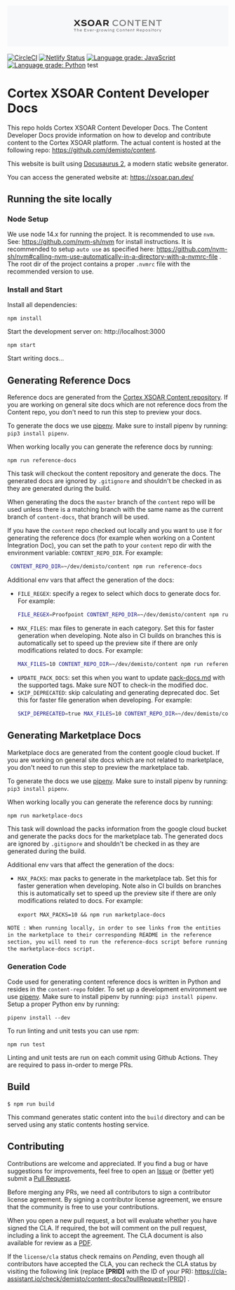![Content logo](https://raw.githubusercontent.com/demisto/content/813c5e98d9ebace80d3f4e0ff88734cac6d5b5d5/xsoar_content_logo.png)

[![CircleCI](https://circleci.com/gh/demisto/content-docs.svg?style=svg)](https://circleci.com/gh/demisto/content-docs)
[![Netlify Status](https://api.netlify.com/api/v1/badges/7f059c11-2192-4c11-8578-a15b32db377d/deploy-status)](https://app.netlify.com/sites/demisto-content-docs/deploys)
[![Language grade: JavaScript](https://img.shields.io/lgtm/grade/javascript/g/demisto/content-docs.svg?logo=lgtm&logoWidth=18)](https://lgtm.com/projects/g/demisto/content-docs/context:javascript) 
[![Language grade: Python](https://img.shields.io/lgtm/grade/python/g/demisto/content-docs.svg?logo=lgtm&logoWidth=18)](https://lgtm.com/projects/g/demisto/content-docs/context:python)
test
# Cortex XSOAR Content Developer Docs
This repo holds Cortex XSOAR Content Developer Docs. The Content Developer Docs provide information on how to develop and contribute content to the Cortex XSOAR platform. The actual content is hosted at the following repo: https://github.com/demisto/content. 

This website is built using [Docusaurus 2](https://v2.docusaurus.io/), a modern static website generator.

You can access the generated website at: https://xsoar.pan.dev/ 

## Running the site locally
### Node Setup
We use node 14.x for running the project. It is recommended to use `nvm`. See: https://github.com/nvm-sh/nvm for install instructions. It is recommended to setup `auto use` as specified here: https://github.com/nvm-sh/nvm#calling-nvm-use-automatically-in-a-directory-with-a-nvmrc-file . The root dir of the project contains a proper `.nvmrc` file with the recommended version to use.

### Install and Start
Install all dependencies:
```
npm install
```
Start the development server on: http://localhost:3000
```
npm start
```
Start writing docs...

## Generating Reference Docs
Reference docs are generated from the [Cortex XSOAR Content repository](https://github.com/demisto/content). If you are working on general site docs which are not reference docs from the Content repo, you don't need to run this step to preview your docs.

To generate the docs we use [pipenv](https://github.com/pypa/pipenv). Make sure to install pipenv by running: `pip3 install pipenv`.

When working locally you can generate the reference docs by running:
```
npm run reference-docs
```
This task will checkout the content repository and generate the docs. The generated docs are ignored by `.gitignore` and shouldn't be checked in as they are generated during the build.

When generating the docs the `master` branch of the `content` repo will be used unless there is a matching branch with the same name as the current branch of `content-docs`, that branch will be used. 

If you have the `content` repo checked out locally and you want to use it for generating the reference docs (for example when working on a Content Integration Doc), you can set the path to your `content` repo dir with the environment variable: `CONTENT_REPO_DIR`. For example:
```bash
 CONTENT_REPO_DIR=~/dev/demisto/content npm run reference-docs
```
Additional env vars that affect the generation of the docs:
* `FILE_REGEX`: specify a regex to select which docs to generate docs for. For example: 
  ```bash
  FILE_REGEX=Proofpoint CONTENT_REPO_DIR=~/dev/demisto/content npm run reference-docs
  ```
* `MAX_FILES`: max files to generate in each category. Set this for faster generation when developing. Note also in CI builds on branches this is automatically set to speed up the preview site if there are only modifications related to docs. For example:
  ```bash
  MAX_FILES=10 CONTENT_REPO_DIR=~/dev/demisto/content npm run reference-docs
  ```
* `UPDATE_PACK_DOCS`: set this when you want to update [pack-docs.md](docs/documentation/pack-docs.md) with the supported tags. Make sure NOT to check-in the modified doc.
* `SKIP_DEPRECATED`: skip calculating and generating deprecated doc. Set this for faster file generation when developing. For example:
  ```bash
  SKIP_DEPRECATED=true MAX_FILES=10 CONTENT_REPO_DIR=~/dev/demisto/content npm run reference-docs
  ```
  
  
## Generating Marketplace Docs
Marketplace docs are generated from the content google cloud bucket. If you are working on general site docs which are not related to marketplace, you don't need to run this step to preview the marketplace tab.

To generate the docs we use [pipenv](https://github.com/pypa/pipenv). Make sure to install pipenv by running: `pip3 install pipenv`.

When working locally you can generate the reference docs by running:
```
npm run marketplace-docs
```
This task will download the packs information from the google cloud bucket and generate the packs docs for the marketplace tab. The generated docs are ignored by `.gitignore` and shouldn't be checked in as they are generated during the build.

Additional env vars that affect the generation of the docs:
* `MAX_PACKS`: max packs to generate in the marketplace tab. Set this for faster generation when developing. Note also in CI builds on branches this is automatically set to speed up the preview site if there are only modifications related to docs. For example:
  
  ```export MAX_PACKS=10 && npm run marketplace-docs```
  
```
NOTE : When running locally, in order to see links from the entities in the marketplace to their corresponding README in the reference section, you will need to run the reference-docs script before running the marketplace-docs script.
```

### Generation Code
Code used for generating content reference docs is written in Python and resides in the `content-repo` folder. To set up a development environment we use [pipenv](https://github.com/pypa/pipenv). Make sure to install pipenv by running: `pip3 install pipenv`. Setup a proper Python env by running:
```
pipenv install --dev
```
To run linting and unit tests you can use npm:
```
npm run test
```
Linting and unit tests are run on each commit using Github Actions. They are required to pass in-order to merge PRs.

## Build

```
$ npm run build
```

This command generates static content into the `build` directory and can be served using any static contents hosting service.

## Contributing
Contributions are welcome and appreciated. If you find a bug or have suggestions for improvements, feel free to open an [Issue](https://github.com/demisto/content-docs/issues) or (better yet) submit a [Pull Request](https://github.com/demisto/content-docs/pulls). 

Before merging any PRs, we need all contributors to sign a contributor license agreement. By signing a contributor license agreement, we ensure that the community is free to use your contributions.

When you open a new pull request, a bot will evaluate whether you have signed the CLA. If required, the bot will comment on the pull request, including a link to accept the agreement. The CLA document is also available for review as a [PDF](https://github.com/demisto/content/blob/master/docs/cla.pdf).

If the `license/cla` status check remains on *Pending*, even though all contributors have accepted the CLA, you can recheck the CLA status by visiting the following link (replace **[PRID]** with the ID of your PR): https://cla-assistant.io/check/demisto/content-docs?pullRequest=[PRID] .
